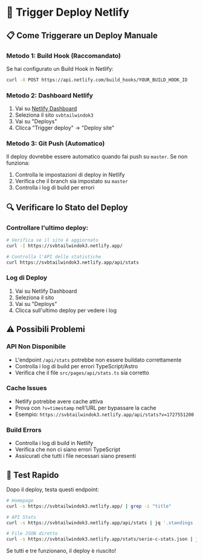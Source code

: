 # 🚀 Trigger Deploy Netlify

## 📋 Come Triggerare un Deploy Manuale

### Metodo 1: Build Hook (Raccomandato)

Se hai configurato un Build Hook in Netlify:

```bash
curl -X POST https://api.netlify.com/build_hooks/YOUR_BUILD_HOOK_ID
```

### Metodo 2: Dashboard Netlify

1. Vai su [Netlify Dashboard](https://app.netlify.com/)
2. Seleziona il sito `svbtailwindok3`
3. Vai su "Deploys"
4. Clicca "Trigger deploy" → "Deploy site"

### Metodo 3: Git Push (Automatico)

Il deploy dovrebbe essere automatico quando fai push su `master`. Se non funziona:

1. Controlla le impostazioni di deploy in Netlify
2. Verifica che il branch sia impostato su `master`
3. Controlla i log di build per errori

## 🔍 Verificare lo Stato del Deploy

### Controllare l'ultimo deploy:
```bash
# Verifica se il sito è aggiornato
curl -I https://svbtailwindok3.netlify.app/

# Controlla l'API delle statistiche
curl https://svbtailwindok3.netlify.app/api/stats
```

### Log di Deploy
1. Vai su Netlify Dashboard
2. Seleziona il sito
3. Vai su "Deploys"
4. Clicca sull'ultimo deploy per vedere i log

## ⚠️ Possibili Problemi

### API Non Disponibile
- L'endpoint `/api/stats` potrebbe non essere buildato correttamente
- Controlla i log di build per errori TypeScript/Astro
- Verifica che il file `src/pages/api/stats.ts` sia corretto

### Cache Issues
- Netlify potrebbe avere cache attiva
- Prova con `?v=timestamp` nell'URL per bypassare la cache
- Esempio: `https://svbtailwindok3.netlify.app/api/stats?v=1727551200`

### Build Errors
- Controlla i log di build in Netlify
- Verifica che non ci siano errori TypeScript
- Assicurati che tutti i file necessari siano presenti

## 🎯 Test Rapido

Dopo il deploy, testa questi endpoint:

```bash
# Homepage
curl -s https://svbtailwindok3.netlify.app/ | grep -i "title"

# API Stats
curl -s https://svbtailwindok3.netlify.app/api/stats | jq '.standings | length'

# File JSON diretto
curl -s https://svbtailwindok3.netlify.app/stats/serie-c-stats.json | jq '.standings | length'
```

Se tutti e tre funzionano, il deploy è riuscito!

